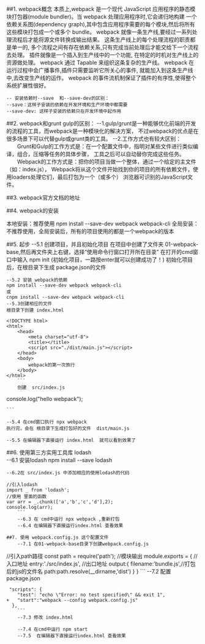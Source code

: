 ##1. webpack概念
本质上,webpack 是一个现代 JavaScript 应用程序的静态模块打包器(module bundler)。当 webpack 处理应用程序时,它会递归地构建
一个依赖关系图(dependency graph),其中包含应用程序需要的每个模块,然后将所有这些模块打包成一个或多个 bundle。
webpack 就像一条生产线,要经过一系列处理流程后才能将源文件转换成输出结果。 这条生产线上的每个处理流程的职责都是单一的,
多个流程之间有存在依赖关系,只有完成当前处理后才能交给下一个流程去处理。 插件就像是一个插入到生产线中的一个功能,
在特定的时机对生产线上的资源做处理。
webpack 通过 Tapable 来组织这条复杂的生产线。 webpack 在运行过程中会广播事件,插件只需要监听它所关心的事件,
就能加入到这条生产线中,去改变生产线的运作。 webpack 的事件流机制保证了插件的有序性,使得整个系统扩展性很好。 

	-- 安装依赖时--save  和--save-dev的区别：
	--save：这样子安装的依赖在开发环境和生产环境中都需要
	--save-dev: 这样子安装的依赖只在开发环境中起作用

##2. webpack和grunt gulp的区别：
	--1.gulp/grunt是一种能够优化前端的开发的流程的工具，而webpack是一种模块化的解决方案，
	不过webpack的优点是在很多场景下可以代替gulp或grunt类的工具。
	--2.工作方式也有较大区别：
　　Grunt和Gulp的工作方式是：在一个配置文件中，指明对某些文件进行类似编译，组合，压缩等任务的具体步骤，
	工具之后可以自动替你完成这些任务。
　　Webpack的工作方式是：把你的项目当做一个整体，通过一个给定的主文件（如：index.js），
	Webpack将从这个文件开始找到你的项目的所有依赖文件，使用loaders处理它们，最后打包为一个（或多个）
	浏览器可识别的JavaScript文件。
	
##3. webpack官方文档的地址  [](https://www.webpackjs.com)

##4. webpack的安装

本地安装：推荐使用 npm install --save-dev webpack webpack-cli
全局安装：不推荐使用，全局安装后，所有的项目使用的都是一个webpack的版本


##5. 起步
	--5.1 创建项目，并且初始化项目
	在项目中创建了文件夹 01-webpack-base,然后再文件夹上右键，选择“使用命令行窗口打开所在目录”
	在打开的cmd窗口中输入   npm init   (初始化项目，一路按enter就可以创建成功了！)
	初始化项目后，在根目录下生成  package.json的文件
	
	--5.2 安装 webpack的依赖
	npm install --save-dev webpack webpack-cli
	或
	cnpm install --save-dev webpack webpack-cli
	--5.3创建相应的文件
	根目录下创建 index.html
```
<!DOCTYPE html>
<html>
	<head>
		<meta charset="utf-8">
		<title></title>
		<script src="./dist/main.js"></script>
	</head>
	<body>
		webpack的第一次旅行
	</body>
</html>
	```
	创建  src/index.js
```
console.log("hello webpack");

	```
	
	--5.4 在cmd窗口执行 npx webpack  
	执行完，会在 根目录下生成打包好的文件  dist/main.js
	
	--5.5 在编辑器下直接运行 index.html  就可以看到效果了
	
##6. 使用第三方实用工具库  lodash [](https://www.lodashjs.com)	
	--6.1 安装lodash 
	npm install --save lodash
	
	--6.2在 src/index.js 中添加相应的使用lodash的代码
```
//引入lodash
import _ from 'lodash';
//使用 里面的函数
var arr = _.chunk(['a','b','c','d'],2);
console.log(arr);
	```
	--6.3 在 cmd中运行 npx webpack ,重新打包
	--6.4 在编辑器下直接运行index.html 查看效果
	
##7. 使用 webpack.config.js 这个配置文件
	--7.1 在01-webpack-base目录下创建webpack.config.js
```
//引入path路径
const path = require('path');
//模块输出
module.exports = {
	//入口地址
	entry:'./src/index.js',
	//出口地址
	output:{
		filename:'bundle.js',//打包后的js的文件名
		path:path.resolve(__dirname,'dist')
	}
}
	```
	--7.2 配置 package.json
```
 "scripts": {
    "test": "echo \"Error: no test specified\" && exit 1",
+	"start":"webpack --config webpack.config.js"
  },
	```
	--7.3 修改 index.html
```
<script src="./dist/bundle.js"></script>
```
	--7.4 在cmd中运行 npm start
	--7.5  在编辑器下直接运行index.html 查看效果
	
	
	
